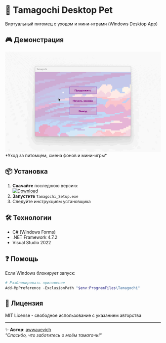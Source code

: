 ﻿# 🐣 Tamagochi Desktop Pet

Виртуальный питомец с уходом и мини-играми (Windows Desktop App)  

## 🎮 Демонстрация
<img src='https://github.com/AnastasiaBaskaeva/TamagochiWinForms/blob/main/assets/tamagochi_preview.gif' width='700' heigh='400'>  
*Уход за питомцем, смена фонов и мини-игры*

## 📦 Установка
1. **Скачайте** последнюю версию:  
   [![Download](https://img.shields.io/badge/Download-Tamagochi_Setup-blue)](https://github.com/AnastasiaBaskaeva/TamagochiWinForms/tree/main/Output)
2. **Запустите** `Tamagochi_Setup.exe`
3. Следуйте инструкциям установщика

## 🛠 Технологии
- C# (Windows Forms)
- .NET Framework 4.7.2
- Visual Studio 2022

## ❓ Помощь
Если Windows блокирует запуск:
```powershell
# Разблокировать приложение
Add-MpPreference -ExclusionPath "$env:ProgramFiles\Tamagochi"
```

## 📜 Лицензия
MIT License - свободное использование с указанием авторства

---
✨ **Автор**: [awwauevich](https://github.com/AnastasiaBaskaeva)  
*"Спасибо, что заботитесь о моём тамагочи!"*